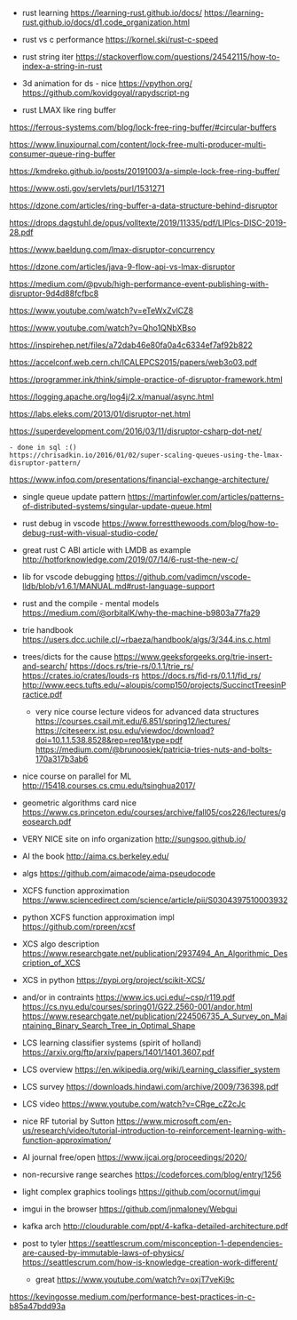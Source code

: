 - rust learning
https://learning-rust.github.io/docs/
https://learning-rust.github.io/docs/d1.code_organization.html

- rust vs c performance
https://kornel.ski/rust-c-speed

- rust string iter
https://stackoverflow.com/questions/24542115/how-to-index-a-string-in-rust

- 3d animation for ds - nice
https://vpython.org/
https://github.com/kovidgoyal/rapydscript-ng


- rust LMAX like ring buffer

https://ferrous-systems.com/blog/lock-free-ring-buffer/#circular-buffers

https://www.linuxjournal.com/content/lock-free-multi-producer-multi-consumer-queue-ring-buffer

https://kmdreko.github.io/posts/20191003/a-simple-lock-free-ring-buffer/

https://www.osti.gov/servlets/purl/1531271

https://dzone.com/articles/ring-buffer-a-data-structure-behind-disruptor

https://drops.dagstuhl.de/opus/volltexte/2019/11335/pdf/LIPIcs-DISC-2019-28.pdf

https://www.baeldung.com/lmax-disruptor-concurrency

https://dzone.com/articles/java-9-flow-api-vs-lmax-disruptor

https://medium.com/@pvub/high-performance-event-publishing-with-disruptor-9d4d88fcfbc8

https://www.youtube.com/watch?v=eTeWxZvlCZ8

https://www.youtube.com/watch?v=Qho1QNbXBso

https://inspirehep.net/files/a72dab46e80fa0a4c6334ef7af92b822

https://accelconf.web.cern.ch/ICALEPCS2015/papers/web3o03.pdf

https://programmer.ink/think/simple-practice-of-disruptor-framework.html

https://logging.apache.org/log4j/2.x/manual/async.html

https://labs.eleks.com/2013/01/disruptor-net.html

https://superdevelopment.com/2016/03/11/disruptor-csharp-dot-net/

    - done in sql :()
    https://chrisadkin.io/2016/01/02/super-scaling-queues-using-the-lmax-disruptor-pattern/

https://www.infoq.com/presentations/financial-exchange-architecture/

- single queue update pattern
https://martinfowler.com/articles/patterns-of-distributed-systems/singular-update-queue.html

- rust debug in vscode
https://www.forrestthewoods.com/blog/how-to-debug-rust-with-visual-studio-code/

- great rust C ABI article with LMDB as example
http://hotforknowledge.com/2019/07/14/6-rust-the-new-c/

- lib for vscode debugging
https://github.com/vadimcn/vscode-lldb/blob/v1.6.1/MANUAL.md#rust-language-support

- rust and the compile - mental models
https://medium.com/@orbitalK/why-the-machine-b9803a77fa29

- trie handbook
https://users.dcc.uchile.cl/~rbaeza/handbook/algs/3/344.ins.c.html


- trees/dicts for the cause
https://www.geeksforgeeks.org/trie-insert-and-search/
https://docs.rs/trie-rs/0.1.1/trie_rs/
https://crates.io/crates/louds-rs
https://docs.rs/fid-rs/0.1.1/fid_rs/
http://www.eecs.tufts.edu/~aloupis/comp150/projects/SuccinctTreesinPractice.pdf
    - very nice course lecture videos for advanced data structures
    https://courses.csail.mit.edu/6.851/spring12/lectures/
https://citeseerx.ist.psu.edu/viewdoc/download?doi=10.1.1.538.8528&rep=rep1&type=pdf
https://medium.com/@brunoosiek/patricia-tries-nuts-and-bolts-170a317b3ab6

- nice course on parallel for ML
http://15418.courses.cs.cmu.edu/tsinghua2017/

- geometric algorithms card nice
https://www.cs.princeton.edu/courses/archive/fall05/cos226/lectures/geosearch.pdf

- VERY NICE site on info organization
http://sungsoo.github.io/

- AI the book
http://aima.cs.berkeley.edu/

- algs
https://github.com/aimacode/aima-pseudocode

- XCFS function approximation
https://www.sciencedirect.com/science/article/pii/S0304397510003932

- python XCFS function approximation impl
https://github.com/rpreen/xcsf

- XCS algo description 
https://www.researchgate.net/publication/2937494_An_Algorithmic_Description_of_XCS

- XCS in python
https://pypi.org/project/scikit-XCS/

- and/or in contraints
https://www.ics.uci.edu/~csp/r119.pdf
https://cs.nyu.edu/courses/spring01/G22.2560-001/andor.html
https://www.researchgate.net/publication/224506735_A_Survey_on_Maintaining_Binary_Search_Tree_in_Optimal_Shape

- LCS learning classifier systems (spirit of holland)
https://arxiv.org/ftp/arxiv/papers/1401/1401.3607.pdf

- LCS overview 
https://en.wikipedia.org/wiki/Learning_classifier_system

- LCS survey 
https://downloads.hindawi.com/archive/2009/736398.pdf

- LCS video
https://www.youtube.com/watch?v=CRge_cZ2cJc

- nice RF tutorial by Sutton
https://www.microsoft.com/en-us/research/video/tutorial-introduction-to-reinforcement-learning-with-function-approximation/

- AI journal free/open
https://www.ijcai.org/proceedings/2020/


- non-recursive range searches
https://codeforces.com/blog/entry/1256

- light complex graphics toolings
https://github.com/ocornut/imgui

- imgui in the browser
https://github.com/jnmaloney/Webgui

- kafka arch
http://cloudurable.com/ppt/4-kafka-detailed-architecture.pdf


- post to tyler
https://seattlescrum.com/misconception-1-dependencies-are-caused-by-immutable-laws-of-physics/
https://seattlescrum.com/how-is-knowledge-creation-work-different/
    - great
    https://www.youtube.com/watch?v=oxjT7veKi9c

https://kevingosse.medium.com/performance-best-practices-in-c-b85a47bdd93a
